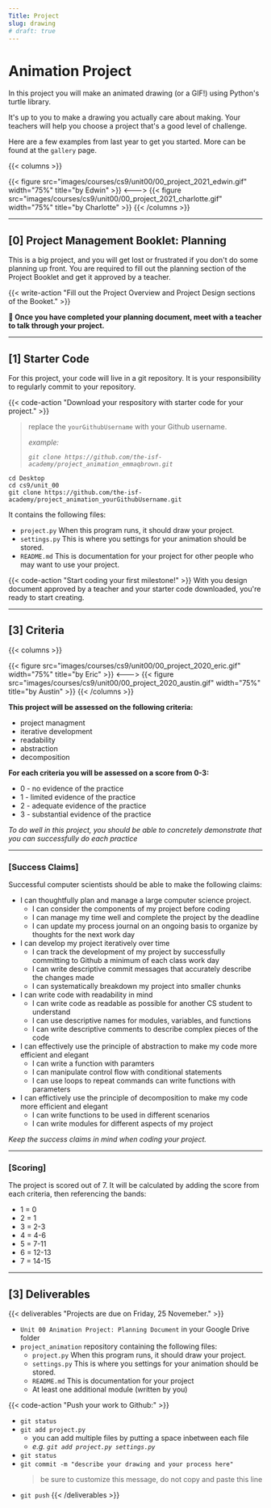 ```yaml
---
Title: Project
slug: drawing
# draft: true
---
```


# Animation Project

In this project you will make an animated drawing (or a GIF!) using Python's turtle library.

It's up to you to make a drawing you actually care about making. Your teachers will help you choose a project that's a good level of challenge.

Here are a few examples from last year to get you started. More can be found at the `gallery` page.

{{< columns >}}

{{< figure src="images/courses/cs9/unit00/00_project_2021_edwin.gif" width="75%" title="by Edwin" >}}
<--->
{{< figure src="images/courses/cs9/unit00/00_project_2021_charlotte.gif" width="75%" title="by Charlotte" >}}
{{< /columns >}}




---

## [0] Project Management Booklet: Planning 

This is a big project, and you will get lost or frustrated if you don't do some planning up front. You are required to fill out the planning section of the Project Booklet and get it approved by a teacher. 


{{< write-action "Fill out the Project Overview and Project Design sections of the Booket." >}}

**👀 Once you have completed your planning document, meet with a teacher to talk through your project.**


---

##  [1] Starter Code

For this project, your code will live in a git repository. It is your responsibility to regularly commit to your repository.

{{< code-action "Download your respository with starter code for your project." >}}
> replace the `yourGithubUsername` with your Github username.
>
> *example:*
>
> *`git clone https://github.com/the-isf-academy/project_animation_emmaqbrown.git`*


```shell
cd Desktop
cd cs9/unit_00
git clone https://github.com/the-isf-academy/project_animation_yourGithubUsername.git
```

It contains the following files:
- `project.py` When this program runs, it should draw your project.
- `settings.py` This is where you settings for your animation should be stored.
- `README.md` This is documentation for your project for other people who may want to use your project.
    

{{< code-action "Start coding your first milestone!" >}} With you design document approved by a teacher and your starter code downloaded, you're ready to start creating.

---

## [3] Criteria 

{{< columns >}}

{{< figure src="images/courses/cs9/unit00/00_project_2020_eric.gif" width="75%" title="by Eric" >}}
<--->
{{< figure src="images/courses/cs9/unit00/00_project_2020_austin.gif" width="75%" title="by Austin" >}}
{{< /columns >}}

**This project will be assessed on the following criteria:**
- project managment 
- iterative development
- readability 
- abstraction
- decomposition 

**For each criteria you will be assessed on a score from 0-3:**
- 0 - no evidence of the practice
- 1 - limited evidence of the practice
- 2 - adequate evidence of the practice
- 3 - substantial evidence of the practice

*To do well in this project, you should be able to concretely demonstrate that you can successfully do each practice*

---


### [Success Claims]

Successful computer scientists should be able to make the following claims:
- I can thoughtfully plan and manage a large computer science project.  
    - I can consider the components of my project before coding 
    - I can manage my time well and complete the project by the deadline
    - I can update my process journal on an ongoing basis to organize by thoughts for the next work day
- I can develop my project iteratively over time
    - I can track the development of my project by successfully committing to Github a minimum of each class work day 
    - I can write descriptive commit messages that accurately describe the changes made
    - I can systematically breakdown my project into smaller chunks  
- I can write code with readability in mind
    - I can write code as readable as possible for another CS student to understand
    - I can use descriptive names for modules, variables, and functions
    - I can write descriptive comments to describe complex pieces of the code
- I can effectively use the principle of abstraction to make my code more efficient and elegant
    - I can write a function with paramters
    - I can manipulate control flow with conditional statements
    - I can use loops to repeat commands
     can write functions with parameters
- I can effictively use the principle of decomposition to make my code more efficient and elegant
    - I can write functions to be used in different scenarios
    - I can write modules for different aspects of my project

*Keep the success claims in mind when coding your project.*

---

### [Scoring]

The project is scored out of 7. It will be calculated by adding the score from each criteria, then referencing the bands:
- 1 = 0
- 2 = 1
- 3 = 2-3
- 4 = 4-6
- 5 = 7-11
- 6 = 12-13
- 7 = 14-15

---

## [3] Deliverables

{{< deliverables  "Projects are due on Friday, 25 Novemeber." >}}


- `Unit 00 Animation Project: Planning Document` in your Google Drive folder
- `project_animation` repository containing the following files:
    - `project.py` When this program runs, it should draw your project.
    - `settings.py` This is where you settings for your animation should be stored.
    - `README.md` This is documentation for your project 
    - At least one additional module (written by you)

{{< code-action "Push your work to Github:" >}}
- `git status`
- `git add project.py`
    - you can add multiple files by putting a space inbetween each file
    - *e.g. `git add project.py settings.py`*
- `git status`
- `git commit -m "describe your drawing and your process here"`
  > be sure to customize this message, do not copy and paste this line
- `git push`
{{< /deliverables >}}



